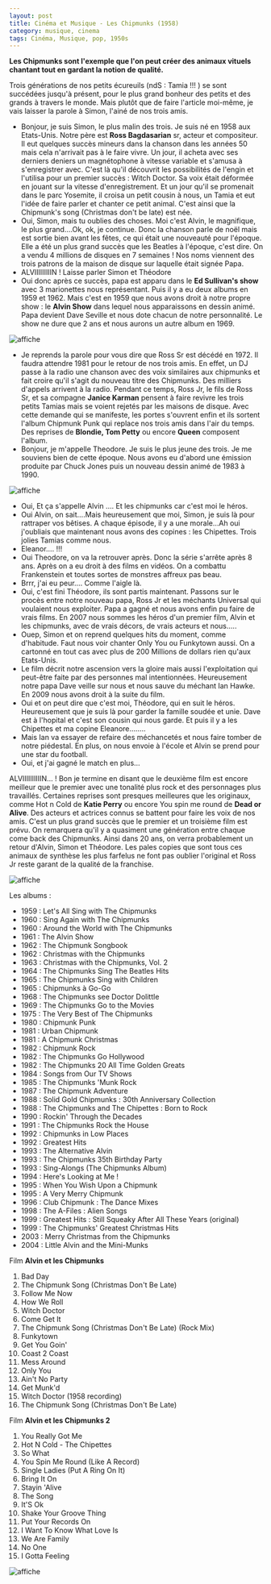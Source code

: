 ```yaml
---
layout: post
title: Cinéma et Musique - Les Chipmunks (1958)
category: musique, cinema
tags: Cinéma, Musique, pop, 1950s
---
```



**Les Chipmunks sont l'exemple que l'on peut créer des animaux vituels chantant tout en gardant la notion de qualité.**

Trois générations de nos petits écureuils (ndS : Tamia !!! ) se sont succédées jusqu'à présent, pour le plus grand bonheur des petits et des grands à travers le monde. Mais plutôt que de faire l'article moi-même, je vais laisser la parole à Simon, l'ainé de nos trois amis.



* Bonjour, je suis Simon, le plus malin des trois. Je suis né en 1958 aux Etats-Unis. Notre père est **Ross Bagdasarian** sr, acteur et compositeur. Il eut quelques succès mineurs dans la chanson dans les années 50 mais cela n'arrivait pas à le faire vivre. Un jour, il acheta avec ses derniers deniers un magnétophone à vitesse variable et s'amusa à s'enregistrer avec. C'est là qu'il découvrit les possibilités de l'engin et l'utilisa pour un premier succès : Witch Doctor. Sa voix était déformée en jouant sur la vitesse d'enregistrement. Et un jour qu'il se promenait dans le parc Yosemite, il croisa un petit cousin à nous, un Tamia et eut l'idée de faire parler et chanter ce petit animal. C'est ainsi que la Chipmunk's song (Christmas don't be late) est née.
* Oui, Simon, mais tu oublies des choses. Moi c'est Alvin, le magnifique, le plus grand….Ok, ok, je continue. Donc la chanson parle de noël mais est sortie bien avant les fêtes, ce qui était une nouveauté pour l'époque. Elle a été un plus grand succès que les Beatles à l'époque, c'est dire. On a vendu 4 millions de disques en 7 semaines ! Nos noms viennent des trois patrons de la maison de disque sur laquelle était signée Papa.
* ALVIIIIIIIIIN ! Laisse parler Simon et Théodore
* Oui donc après ce succès, papa est apparu dans le **Ed Sullivan's show** avec 3 marionettes nous représentant. Puis il y a eu deux albums en 1959 et 1962. Mais c'est en 1959 que nous avons droit à notre propre show : le **Alvin Show** dans lequel nous apparaissons en dessin animé. Papa devient Dave Seville et nous dote chacun de notre personnalité. Le show ne dure que 2 ans et nous aurons un autre album en 1969.

![affiche](http://cheziceman.files.wordpress.com/2014/11/chipmunks2.jpg)

* Je reprends la parole pour vous dire que Ross Sr est décédé en 1972. Il faudra attendre 1981 pour le retour de nos trois amis. En effet, un DJ passe à la radio une chanson avec des voix similaires aux chipmunks et fait croire qu'il s'agit du nouveau titre des Chipmunks. Des milliers d'appels arrivent à la radio. Pendant ce temps, Ross Jr, le fils de Ross Sr, et sa compagne **Janice Karman** pensent à faire revivre les trois petits Tamias mais se voient rejetés par les maisons de disque. Avec cette demande qui se manifeste, les portes s'ouvrent enfin et ils sortent l'album Chipmunk Punk qui replace nos trois amis dans l'air du temps. Des reprises de **Blondie, Tom Petty** ou encore **Queen** composent l'album.
* Bonjour, je m'appelle Theodore. Je suis le plus jeune des trois. Je me souviens bien de cette époque. Nous avons eu d'abord une émission produite par Chuck Jones puis un nouveau dessin animé de 1983 à 1990.

![affiche](http://cheziceman.files.wordpress.com/2014/11/chipmunks3.jpg)


* Oui, Et ça s'appelle Alvin …. Et les chipmunks car c'est moi le héros.
* Oui Alvin, on sait….Mais heureusement que moi, Simon, je suis là pour rattraper vos bêtises. A chaque épisode, il y a une morale…Ah oui j'oubliais que maintenant nous avons des copines : les Chipettes. Trois jolies Tamias comme nous.
* Eleanor…. !!!
* Oui Theodore, on va la retrouver après. Donc la série s'arrête après 8 ans. Après on a eu droit à des films en vidéos. On a combattu Frankenstein et toutes sortes de monstres affreux pas beau.
* Brrr, j'ai eu peur…. Comme l'aigle là.
* Oui, c'est fini Théodore, ils sont partis maintenant. Passons sur le procès entre notre nouveau papa, Ross Jr et les méchants Universal qui voulaient nous exploiter. Papa a gagné et nous avons enfin pu faire de vrais films. En 2007 nous sommes les héros d'un premier film, Alvin et les chipmunks, avec de vrais décors, de vrais acteurs et nous…..
* Ouep, Simon et on reprend quelques hits du moment, comme d'habitude. Faut nous voir chanter Only You ou Funkytown aussi. On a cartonné en tout cas avec plus de 200 Millions de dollars rien qu'aux Etats-Unis.
* Le film décrit notre ascension vers la gloire mais aussi l'exploitation qui peut-être faite par des personnes mal intentionnées. Heureusement notre papa Dave veille sur nous et nous sauve du méchant Ian Hawke. En 2009 nous avons droit à la suite du film.
* Oui et on peut dire que c'est moi, Théodore, qui en suit le héros. Heureusement que je suis là pour garder la famille soudée et unie. Dave est à l'hopital et c'est son cousin qui nous garde. Et puis il y a les Chipettes et ma copine Eleanore……..
* Mais Ian va essayer de refaire des méchancetés et nous faire tomber de notre piédestal. En plus, on nous envoie à l'école et Alvin se prend pour une star du football.
* Oui, et j'ai gagné le match en plus…

ALVIIIIIIIIIIN… ! Bon je termine en disant que le deuxième film est encore meilleur que le premier avec une tonalité plus rock et des personnages plus travaillés. Certaines reprises sont presques meilleures que les originaux, comme Hot n Cold de **Katie Perry** ou encore You spin me round de **Dead or Alive**. Des acteurs et actrices connus se battent pour faire les voix de nos amis. C'est un plus grand succès que le premier et un troisième film est prévu. On remarquera qu'il y a quasiment une génération entre chaque come back des Chipmunks. Ainsi dans 20 ans, on verra probablement un retour d'Alvin, Simon et Théodore. Les pales copies que sont tous ces animaux de synthèse les plus farfelus ne font pas oublier l'original et Ross Jr reste garant de la qualité de la franchise.



![affiche](http://cheziceman.files.wordpress.com/2014/11/chipmunks4.jpg)

Les albums : 
* 1959 : Let's All Sing with The Chipmunks 
* 1960 : Sing Again with The Chipmunks 
* 1960 : Around the World with The Chipmunks 
* 1961 : The Alvin Show 
* 1962 : The Chipmunk Songbook 
* 1962 : Christmas with the Chipmunks 
* 1963 : Christmas with the Chipmunks, Vol. 2 
* 1964 : The Chipmunks Sing The Beatles Hits 
* 1965 : The Chipmunks Sing with Children 
* 1965 : Chipmunks à Go-Go 
* 1968 : The Chipmunks see Doctor Dolittle 
* 1969 : The Chipmunks Go to the Movies 
* 1975 : The Very Best of The Chipmunks 
* 1980 : Chipmunk Punk 
* 1981 : Urban Chipmunk 
* 1981 : A Chipmunk Christmas 
* 1982 : Chipmunk Rock 
* 1982 : The Chipmunks Go Hollywood 
* 1982 : The Chipmunks 20 All Time Golden Greats 
* 1984 : Songs from Our TV Shows 
* 1985 : The Chipmunks 'Munk Rock 
* 1987 : The Chipmunk Adventure 
* 1988 : Solid Gold Chipmunks : 30th Anniversary Collection 
* 1988 : The Chipmunks and The Chipettes : Born to Rock 
* 1990 : Rockin' Through the Decades 
* 1991 : The Chipmunks Rock the House 
* 1992 : Chipmunks in Low Places 
* 1992 : Greatest Hits 
* 1993 : The Alternative Alvin 
* 1993 : The Chipmunks 35th Birthday Party 
* 1993 : Sing-Alongs (The Chipmunks Album) 
* 1994 : Here's Looking at Me ! 
* 1995 : When You Wish Upon a Chipmunk 
* 1995 : A Very Merry Chipmunk 
* 1996 : Club Chipmunk : The Dance Mixes 
* 1998 : The A-Files : Alien Songs 
* 1999 : Greatest Hits : Still Squeaky After All These Years (original) 
* 1999 : The Chipmunks' Greatest Christmas Hits 
* 2003 : Merry Christmas from the Chipmunks 
* 2004 : Little Alvin and the Mini-Munks

Film **Alvin et les Chipmunks**

1. Bad Day 
2. The Chipmunk Song (Christmas Don't Be Late) 
3. Follow Me Now 
4. How We Roll 
5. Witch Doctor 
6. Come Get It 
7. The Chipmunk Song (Christmas Don't Be Late) (Rock Mix) 
8. Funkytown 
9. Get You Goin' 
10. Coast 2 Coast 
11. Mess Around 
12. Only You 
13. Ain't No Party 
14. Get Munk'd 
15. Witch Doctor (1958 recording) 
16. The Chipmunk Song (Christmas Don't Be Late)

Film **Alvin et les Chipmunks 2**
1. You Really Got Me 
2. Hot N Cold - The Chipettes 
3. So What 
4. You Spin Me Round (Like A Record) 
5. Single Ladies (Put A Ring On It) 
6. Bring It On 
7. Stayin 'Alive 
8. The Song 
9. It'S Ok 
10. Shake Your Groove Thing 
11. Put Your Records On 
12. I Want To Know What Love Is 
13. We Are Family 
14. No One 
15. I Gotta Feeling


![affiche](http://cheziceman.files.wordpress.com/2014/11/chipmunks.jpg)
